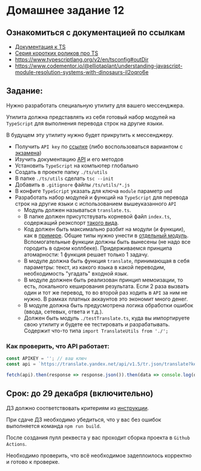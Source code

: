 # Домашнее задание 12

## Ознакомиться с документацией по ссылкам

- [Документация к TS](https://www.typescriptlang.org/docs/handbook/)
- [Серия коротких роликов про TS](https://www.youtube.com/watch?v=OMsP7_bCAxY)
- https://www.typescriptlang.org/v2/en/tsconfig#outDir
- https://www.codementor.io/@elliotaplant/understanding-javascript-module-resolution-systems-with-dinosaurs-il2oqro6e

## Задание:

Нужно разработать специальную утилиту для вашего мессенджера.

Утилита должна представлять из себя готовый набор модулей на `TypeScript` для выполнения перевода строк на другие языки.

В будущем эту утилиту нужно будет прикрутить к мессенджеру.

- Получить `API key` по [ссылке](https://translate.yandex.com/developers/keys) (либо воспользоваться вариантом с [экзамена](../exam/exam.md))
- Изучить документацию [API](https://tech.yandex.com/translate/doc/dg/concepts/api-overview-docpage/) и его методов
- Установить `TypeScript` на компьютер глобально
- Создать в проекте папку `./ts/utils`
- В папке `./ts/utils` сделать `tsc --init`
- Добавить в `.gitignore` файлы `/ts/utils/*.js`
- В конфиге `TypeScript` указать для ключа `module` параметр `umd`
- Разработать набор модулей и функций на `TypeScript` для перевода строк на другие языки с использованием вышеуказанного `API`
  - Модуль должен называться `translate.ts`.
  - В папке должен присутствувать корневой файл `index.ts`, содержащий реэкспорт [такого вида](examples_1/index.ts).
  - Код должен быть максимально разбит на модули (и функции), как в [примере](examples_1/module.ts). Общие типы нужно унести в [отдельный модуль](examples_1/module.ts). Вспомогательные функции должны быть вынесены (не надо все городить в одном коллбеке). Придерживаемся принципа атомарности: 1 функция решает только 1 задачу.
  - В модуле должна быть функция `translate`, принимающая в себя параметры: текст, из какого языка в какой переводим, необходимость "угадать" входной язык.
  - В модуле должнен быть реализован принцип мемоизации, то есть, локального кеширования результата. Если 2 раза вызвать один и тот же перевод, то во второй раз ходить в `API` за ним не нужно. В рамках платных аккаунтов это экономит много денег.
  - В модуле должна быть предусмотрена логика обработки ошибок (ввода, сетевых, ответа и т.д.).
  - Должен быть модуль `./testTranslate.ts`, куда вы импортируете свою утилиту и будете ее тестировать и разрабатывать. Содержит что-то типа `import TranslateUtils from './';`


### Как проверить, что API работает:

```javascript
const APIKEY = ''; // ваш ключ
const api = `https://translate.yandex.net/api/v1.5/tr.json/translate?key=${APIKEY}&text=my name is john cena&lang=en-ru&format=plain`;

fetch(api).then(response => response.json()).then(data => console.log(data));
```

## Срок: до 29 декабря (включительно)

ДЗ должно соответствовать критериям из [инструкции](https://github.com/track-mail-ru/homework#9-%D0%BF%D1%80%D0%B0%D0%B2%D0%B8%D0%BB%D0%B0-%D1%81%D0%B4%D0%B0%D1%87%D0%B8-%D0%B4%D0%B7).

При сдаче ДЗ необходимо убедиться, что у вас без ошибок выполняется команда `npm run build`.

После создания пулл реквеста у вас проходит сборка проекта в `Github Actions`.

Необходимо проверить, что всё необходимое задеплоилось корректно и готово к проверке.
